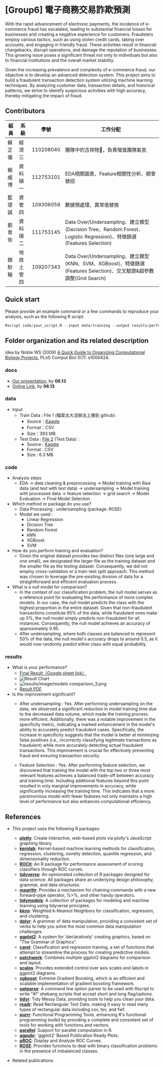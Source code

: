 # [Group6] 電子商務交易詐欺預測
With the rapid advancement of electronic payments, the incidence of e-commerce fraud has escalated, leading to substantial financial losses for businesses and creating a negative experience for customers. Fraudsters employ various tactics, such as using stolen credit cards, taking over accounts, and engaging in friendly fraud. These activities result in financial chargebacks, disrupt operations, and damage the reputation of businesses. This growing issue poses a significant threat not only to individuals but also to financial institutions and the overall market stability.

Given the increasing prevalence and complexity of e-commerce fraud, our objective is to develop an advanced detection system. This project aims to build a fraudulent transaction detection system utilizing machine learning techniques. By analyzing customer data, transaction details, and historical patterns, we strive to identify suspicious activities with high accuracy, thereby mitigating the impact of fraud.

## Contributors
|組員|系級|學號|工作分配|
|-|-|-|-|
|蘇芷儀|經濟三|110208040|團隊中的吉祥物🦒，負責增進團隊氣氛| 
|賴威博|資科碩一|112753101|EDA相關圖表、Feature相關性分析、開會號招|
|藍璟誠|資管四|109306059|數據預處理、異常值替換|
|劉育佑|資科碩二|111753145|Data Over/Undersampling、建立模型(Decision Tree、Random Forest、Logistic Regression)、特徵篩選(Features Selection)|
|趙駖翰|地政土管四|109207343|Data Over/Undersampling、建立模型(KNN、SVM、XGBoost)、特徵篩選(Features Selection)、交叉驗證&超參數調整(Grid Search)|

## Quick start
Please provide an example command or a few commands to reproduce your analysis, such as the following R script:
```R
Rscript code/your_script.R --input data/training --output results/performance.tsv
```

## Folder organization and its related description
idea by Noble WS (2009) [A Quick Guide to Organizing Computational Biology Projects.](https://journals.plos.org/ploscompbiol/article?id=10.1371/journal.pcbi.1000424) PLoS Comput Biol 5(7): e1000424.

### docs
* [Our presentation](docs/1122_DS-FP_group6.pdf), by **06.13**
* [Online Link](https://www.canva.com/design/DAGGaH_FEX4/opLypQZCkSWLLQa2rPEnHw/view?utm_content=DAGGaH_FEX4&utm_campaign=designshare&utm_medium=link&utm_source=editor), by **06.13**

### data
* Input
  * Train Data : File 1 (檔案太大沒辦法上傳到 github): 
    * Source：[Kaggle](https://www.kaggle.com/datasets/shriyashjagtap/fraudulent-e-commerce-transactions?select=Fraudulent_E-Commerce_Transaction_Data.csv)
    * Format：CSV
    * Size：393 MB
  * Test Data : [File 2](data/Fraudulent_E-Commerce_Transaction_Data_2.csv) (Test Data) :
    * Source : [Kaggle](https://www.kaggle.com/datasets/shriyashjagtap/fraudulent-e-commerce-transactions?select=Fraudulent_E-Commerce_Transaction_Data_2.csv)
    * Format : CSV
    * Size : 6.3 MB

### code
* Analysis steps
    * EDA &rarr; data cleaning & preprocessing &rarr; Model training with Raw data (and test with test data) &rarr; undersampling &rarr; Model training with processed data &rarr; feature selection &rarr;   grid search &rarr; Model Evaluation &rarr; Final Model Selection
* Which method or package do you use?
    * Data Processing : undersampling (package: ROSE)
    * Model we used :
      * Linear Regression
      * Dicision Tree
      * Random Forest
      * kNN
      * XGBoost
      * SVM
* How do you perform training and evaluation?
  * Given the original dataset provides two distinct files (one large and one small), we designated the larger file as the training dataset and the smaller file as the testing dataset. Consequently, we did not employ cross-validation or a train-test split approach. This method was chosen to leverage the pre-existing division of data for a straightforward and efficient evaluation process.
* What is a null model for comparison?
  * In the context of our classification problem, the null model serves as a reference point for evaluating the performance of more complex models. In our case, the null model predicts the class with the highest proportion in the entire dataset. Given that non-fraudulent transactions constitute 95% of the data, while fraudulent ones make up 5%, the null model simply predicts non-fraudulent for all instances. Consequently, the null model achieves an accuracy of approximately 0.95.
  * After undersampling, where both classes are balanced to represent 50% of the data, the null model's accuracy drops to around 0.5, as it would now randomly predict either class with equal probability.



### results
* What is your performance?
  * [Final Result（Google sheet link）](https://docs.google.com/spreadsheets/d/1NzNS6J4QpVot9OWKX1zGUxVTsgLjaOZDEASVQHR6S6E/edit?usp=sharing)
  * ![Result Chart](results/image/Final_Result_all_model.png)
  * ![results/image/models comparison_3.png](https://github.com/112-2-dataScience/finalproject-group6/blob/main/results/image/models%20comparison_3.png)
  * [Result PDF](results/DS_Final_result.pdf)
* Is the improvement significant?
  * After undersampling : Yes. After performing undersampling on the data, we observed a significant reduction in model training time due to the decreased data volume, which made the training process more efficient. Additionally, there was a notable improvement in the specificity metric, indicating a marked enhancement in the model's ability to accurately predict fraudulent cases. Specifically, the increase in specificity suggests that the model is better at minimizing false positives (i.e., incorrectly classifying legitimate transactions as fraudulent) while more accurately detecting actual fraudulent transactions. This improvement is crucial for effectively preventing fraud and ensuring transaction security.

  * Feature Selection : Yes. After performing feature selection, we discovered that training the model with the top two or three most relevant features achieves a balanced trade-off between accuracy and training time. Including additional features beyond this point resulted in only marginal improvements in accuracy, while significantly increasing the training time. This indicates that a more parsimonious model with fewer features not only maintains a high level of performance but also enhances computational efficiency.

## References
* This project uses the following R packages:
  - **[plotly](https://cran.r-project.org/web/packages/plotly/index.html)**: Create interactive, web-based plots via plotly's JavaScript graphing library.
  - **[kernlab](https://cran.r-project.org/web/packages/kernlab/index.html)**: Kernel-based machine learning methods for classification, regression, clustering, novelty detection, quantile regression, and dimensionality reduction.
  - **[ROCit](https://cran.r-project.org/web/packages/ROCit/index.html)**: An R package for performance assessment of scoring classifiers through ROC curves.
  - **[tidyverse](https://cran.r-project.org/web/packages/tidyverse/index.html)**: An opinionated collection of R packages designed for data science. All packages share an underlying design philosophy, grammar, and data structures.
  - **[magrittr](https://cran.r-project.org/web/packages/magrittr/index.html)**: Provides a mechanism for chaining commands with a new forward-pipe operator, %>%, and other handy operators.
  - **[tidymodels](https://cran.r-project.org/web/packages/tidymodels/index.html)**: A collection of packages for modeling and machine learning using tidyverse principles.
  - **[kknn](https://cran.r-project.org/web/packages/kknn/index.html)**: Weighted k-Nearest Neighbors for classification, regression, and clustering.
  - **[dplyr](https://cran.r-project.org/web/packages/dplyr/index.html)**: A grammar of data manipulation, providing a consistent set of verbs to help you solve the most common data manipulation challenges.
  - **[ggplot2](https://cran.r-project.org/web/packages/ggplot2/index.html)**: A system for 'declaratively' creating graphics, based on "The Grammar of Graphics".
  - **[caret](https://cran.r-project.org/web/packages/caret/index.html)**: Classification and regression training, a set of functions that attempt to streamline the process for creating predictive models.
  - **[patchwork](https://cran.r-project.org/web/packages/patchwork/index.html)**: Combines multiple ggplot2 diagrams for comparison and layout.
  - **[scales](https://cran.r-project.org/web/packages/scales/index.html)**: Provides extended control over axis scales and labels in ggplot2 diagrams.
  - **[xgboost](https://cran.r-project.org/web/packages/xgboost/index.html)**: Extreme Gradient Boosting, which is an efficient and scalable implementation of gradient boosting framework.
  - **[optparse](https://cran.r-project.org/web/packages/optparse/index.html)**: A command line option parser to be used with Rscript to write "#!" shebang scripts that accept short and long flag/options.
  - **[tidyr](https://cran.r-project.org/web/packages/tidyr/index.html)**: Tidy Messy Data, providing tools to help you clean your data.
  - **[readr](https://cran.r-project.org/web/packages/readr/index.html)**: Read Rectangular Text Data, making it easy to read many types of rectangular data including csv, tsv, and fwf.
  - **[purrr](https://cran.r-project.org/web/packages/purrr/index.html)**: Functional Programming Tools, enhancing R's functional programming toolkit by providing a complete and consistent set of tools for working with functions and vectors.
  - **[parallel](https://cran.r-project.org/web/views/HighPerformanceComputing.html)**: Support for parallel computation in R.
  - **[ggpubr](https://cran.r-project.org/web/packages/ggpubr/index.html)**: 'ggplot2' Based Publication Ready Plots.
  - **[pROC](https://cran.r-project.org/web/packages/pROC/index.html)**: Display and Analyze ROC Curves.
  - **[ROSE](https://cran.r-project.org/web/packages/ROSE/index.html)**: Provides functions to deal with binary classification problems in the presence of imbalanced classes.

* Related publications

